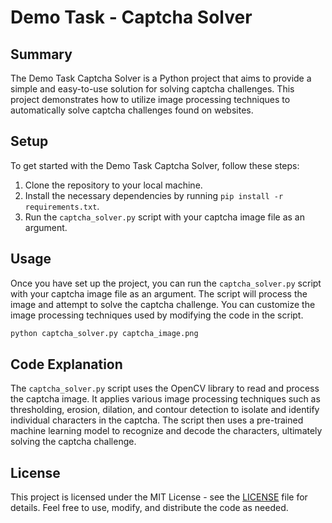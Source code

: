 # Demo Task - Captcha Solver

## Summary
The Demo Task Captcha Solver is a Python project that aims to provide a simple and easy-to-use solution for solving captcha challenges. This project demonstrates how to utilize image processing techniques to automatically solve captcha challenges found on websites.

## Setup
To get started with the Demo Task Captcha Solver, follow these steps:
1. Clone the repository to your local machine.
2. Install the necessary dependencies by running `pip install -r requirements.txt`.
3. Run the `captcha_solver.py` script with your captcha image file as an argument.

## Usage
Once you have set up the project, you can run the `captcha_solver.py` script with your captcha image file as an argument. The script will process the image and attempt to solve the captcha challenge. You can customize the image processing techniques used by modifying the code in the script.

```bash
python captcha_solver.py captcha_image.png
```

## Code Explanation
The `captcha_solver.py` script uses the OpenCV library to read and process the captcha image. It applies various image processing techniques such as thresholding, erosion, dilation, and contour detection to isolate and identify individual characters in the captcha. The script then uses a pre-trained machine learning model to recognize and decode the characters, ultimately solving the captcha challenge.

## License
This project is licensed under the MIT License - see the [LICENSE](LICENSE) file for details. Feel free to use, modify, and distribute the code as needed.